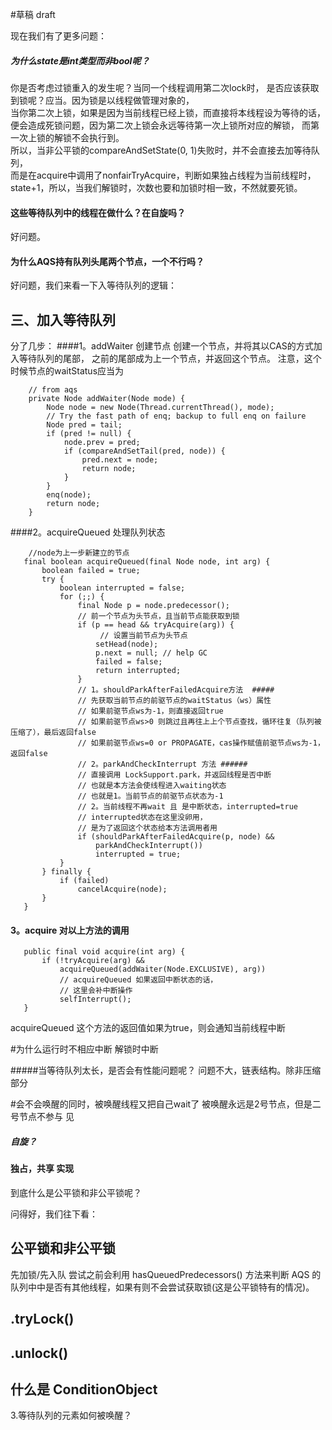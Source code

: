 
#草稿 draft


现在我们有了更多问题：  

##### 为什么state是int类型而非bool呢？
你是否考虑过锁重入的发生呢？当同一个线程调用第二次lock时，
是否应该获取到锁呢？应当。因为锁是以线程做管理对象的，  
当你第二次上锁，如果是因为当前线程已经上锁，而直接将本线程设为等待的话，  
便会造成死锁问题，因为第二次上锁会永远等待第一次上锁所对应的解锁，
而第一次上锁的解锁不会执行到。  
所以，当非公平锁的compareAndSetState(0, 1)失败时，并不会直接去加等待队列，  
而是在acquire中调用了nonfairTryAcquire，判断如果独占线程为当前线程时，  
state+1，所以，当我们解锁时，次数也要和加锁时相一致，不然就要死锁。  

#### 这些等待队列中的线程在做什么？在自旋吗？
好问题。
 

#### 为什么AQS持有队列头尾两个节点，一个不行吗？
好问题，我们来看一下入等待队列的逻辑：

## 三、加入等待队列

分了几步：
####1。addWaiter  创建节点
创建一个节点，并将其以CAS的方式加入等待队列的尾部，
之前的尾部成为上一个节点，并返回这个节点。
注意，这个时候节点的waitStatus应当为
   
        // from aqs
        private Node addWaiter(Node mode) {
            Node node = new Node(Thread.currentThread(), mode);
            // Try the fast path of enq; backup to full enq on failure
            Node pred = tail;
            if (pred != null) {
                node.prev = pred;
                if (compareAndSetTail(pred, node)) {
                    pred.next = node;
                    return node;
                }
            }
            enq(node);
            return node;
        }

####2。acquireQueued 处理队列状态

        //node为上一步新建立的节点
       final boolean acquireQueued(final Node node, int arg) {
           boolean failed = true;
           try {
               boolean interrupted = false;
               for (;;) {
                   final Node p = node.predecessor();
                   // 前一个节点为头节点，且当前节点能获取到锁
                   if (p == head && tryAcquire(arg)) {
                        // 设置当前节点为头节点
                       setHead(node);
                       p.next = null; // help GC
                       failed = false;
                       return interrupted;
                   }
                   // 1。shouldParkAfterFailedAcquire方法  #####
                   // 先获取当前节点的前驱节点的waitStatus（ws）属性
                   // 如果前驱节点ws为-1，则直接返回true
                   // 如果前驱节点ws>0 则跳过且再往上上个节点查找，循环往复（队列被压缩了），最后返回false
                   // 如果前驱节点ws=0 or PROPAGATE，cas操作赋值前驱节点ws为-1，返回false
                   // 2。parkAndCheckInterrupt 方法 ######
                   // 直接调用 LockSupport.park，并返回线程是否中断
                   // 也就是本方法会使线程进入waiting状态
                   // 也就是1。当前节点的前驱节点状态为-1  
                   // 2。当前线程不再wait 且 是中断状态，interrupted=true  
                   // interrupted状态在这里没卵用，  
                   // 是为了返回这个状态给本方法调用者用  
                   if (shouldParkAfterFailedAcquire(p, node) &&
                       parkAndCheckInterrupt())
                       interrupted = true;
               }
           } finally {
               if (failed)
                   cancelAcquire(node);
           }
       }


#### 3。acquire 对以上方法的调用
   
       public final void acquire(int arg) {
           if (!tryAcquire(arg) &&
               acquireQueued(addWaiter(Node.EXCLUSIVE), arg))
               // acquireQueued 如果返回中断状态的话， 
               // 这里会补中断操作
               selfInterrupt();
       }


acquireQueued 这个方法的返回值如果为true，则会通知当前线程中断

#为什么运行时不相应中断
解锁时中断


#####当等待队列太长，是否会有性能问题呢？
问题不大，链表结构。除非压缩部分


#会不会唤醒的同时，被唤醒线程又把自己wait了
被唤醒永远是2号节点，但是二号节点不参与
见

##### 自旋？

#### 独占，共享 实现




到底什么是公平锁和非公平锁呢？

问得好，我们往下看：

## 公平锁和非公平锁
先加锁/先入队
尝试之前会利用 hasQueuedPredecessors() 方法来判断 AQS 的队列中中是否有其他线程，如果有则不会尝试获取锁(这是公平锁特有的情况)。

## .tryLock()


## .unlock()


## 什么是 ConditionObject


    

     

 
 3.等待队列的元素如何被唤醒？